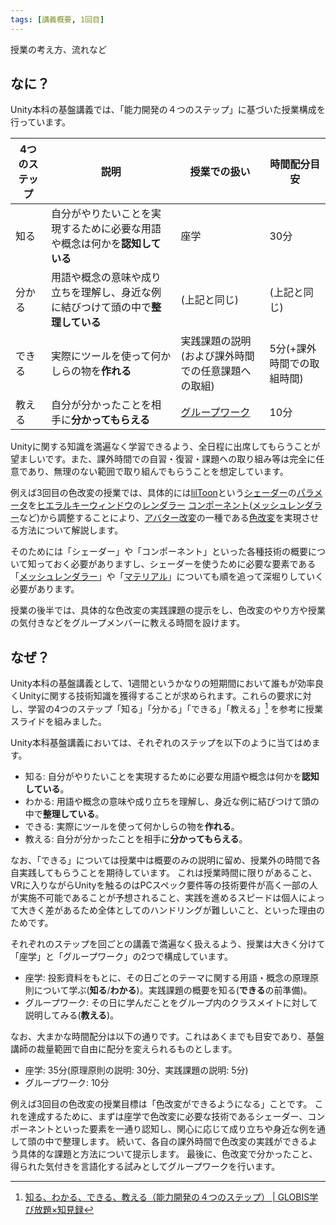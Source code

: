 ```yaml
---
tags: [講義概要, 1回目]
---
```


授業の考え方、流れなど

## なに？

Unity本科の基盤講義では、「能力開発の４つのステップ」に基づいた授業構成を行っています。

|4つのステップ|説明|授業での扱い|時間配分目安|
|-|-|-|-|
|知る|自分がやりたいことを実現するために必要な用語や概念は何かを**認知している**|座学|30分|
|分かる|用語や概念の意味や成り立ちを理解し、身近な例に結びつけて頭の中で**整理している**|(上記と同じ)|(上記と同じ)|
|できる|実際にツールを使って何かしらの物を**作れる**|実践課題の説明(および課外時間での任意課題への取組)|5分(+課外時間での取組時間)|
|教える|自分が分かったことを相手に**分かってもらえる**|[グループワーク](../か行/グループワーク)|10分|

Unityに関する知識を満遍なく学習できるよう、全日程に出席してもらうことが望ましいです。また、課外時間での自習・復習・課題への取り組み等は完全に任意であり、無理のない範囲で取り組んでもらうことを想定しています。

例えば3回目の色改変の授業では、具体的には[lilToon](../JKL/lilToon)という[シェーダー](../STU/Shader)の[パラメータ](../は行/パラメータ)を[ヒエラルキーウィンドウ](../GHI/Hierarchyウィンドウ)の[レンダラー](../PQR/Renderer) [コンポーネント](../ABC/Component)([メッシュレンダラー](../MNO/MeshRenderer)など)から調整することにより、[アバター改変](../あ行/アバター改変)の一種である[色改変](../あ行/色改変)を実現させる方法について解説します。

そのためには「シェーダー」や「コンポーネント」といった各種技術の概要について知っておく必要がありますし、シェーダーを使うために必要な要素である「[メッシュレンダラー](../MNO/MeshRenderer)」や「[マテリアル](../MNO/Material)」についても順を追って深堀りしていく必要があります。

授業の後半では、具体的な色改変の実践課題の提示をし、色改変のやり方や授業の気付きなどをグループメンバーに教える時間を設けます。

## なぜ？

Unity本科の基盤講義として、1週間というかなりの短期間において誰もが効率良くUnityに関する技術知識を獲得することが求められます。これらの要求に対し、学習の4つのステップ「知る」「分かる」「できる」「教える」[^1] を参考に授業スライドを組みました。

Unity本科基盤講義においては、それぞれのステップを以下のように当てはめます。

- 知る: 自分がやりたいことを実現するために必要な用語や概念は何かを**認知している**。
- わかる: 用語や概念の意味や成り立ちを理解し、身近な例に結びつけて頭の中で**整理している**。
- できる: 実際にツールを使って何かしらの物を**作れる**。
- 教える: 自分が分かったことを相手に**分かってもらえる**。

なお、「できる」については授業中は概要のみの説明に留め、授業外の時間で各自実践してもらうことを期待しています。
これは授業時間に限りがあること、VRに入りながらUnityを触るのはPCスペック要件等の技術要件が高く一部の人が実施不可能であることが予想されること、実践を進めるスピードは個人によって大きく差があるため全体としてのハンドリングが難しいこと、といった理由のためです。

それぞれのステップを回ごとの講義で満遍なく扱えるよう、授業は大きく分けて「座学」と「グループワーク」の2つで構成しています。

- 座学: 投影資料をもとに、その日ごとのテーマに関する用語・概念の原理原則について学ぶ(**知る**/**わかる**)。実践課題の概要を知る(**できる**の前準備)。
- グループワーク: その日に学んだことをグループ内のクラスメイトに対して説明してみる(**教える**)。

なお、大まかな時間配分は以下の通りです。これはあくまでも目安であり、基盤講師の裁量範囲で自由に配分を変えられるものとします。

- 座学: 35分(原理原則の説明: 30分、実践課題の説明: 5分)
- グループワーク: 10分

例えば3回目の色改変の授業目標は「色改変ができるようになる」ことです。
これを達成するために、まずは座学で色改変に必要な技術であるシェーダー、コンポーネントといった要素を一通り認知し、関心に応じて成り立ちや身近な例を通して頭の中で整理します。
続いて、各自の課外時間で色改変の実践ができるよう具体的な課題と方法について提示します。
最後に、色改変で分かったこと、得られた気付きを言語化する試みとしてグループワークを行います。

[^1]: [知る、わかる、できる、教える（能力開発の４つのステップ） | GLOBIS学び放題×知見録](https://globis.jp/article/5149/)
